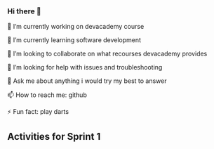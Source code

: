 ### Hi there 👋

 🔭 I’m currently working on devacademy course
 
 🌱 I’m currently learning software development
 
 👯 I’m looking to collaborate on what recourses devacademy provides
 
 🤔 I’m looking for help with issues and troubleshooting
 
 💬 Ask me about anything i would try my best to answer
 
 📫 How to reach me: github
 
 ⚡ Fun fact: play darts 
 
 ## Activities for Sprint 1
 
 
 
 
 
 
 

